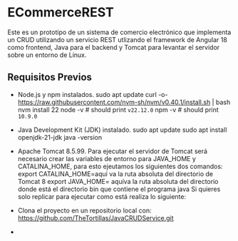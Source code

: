 # ECommerceREST

Este es un prototipo de un sistema de comercio electrónico que implementa un CRUD utilizando un servicio REST utlizando el framework de Angular 18 como frontend, Java para el backend y Tomcat para levantar el servidor sobre un entorno de Linux.
## Requisitos Previos

- Node.js y npm instalados.
		sudo apt update
		curl -o- https://raw.githubusercontent.com/nvm-sh/nvm/v0.40.1/install.sh | bash
		nvm install 22
		node -v # should print `v22.12.0`
		npm -v # should print `10.9.0`
- Java Development Kit (JDK) instalado.
		sudo apt update
		sudo apt install openjdk-21-jdk
		java -version 

- Apache Tomcat 8.5.99.
Para ejecutar el servidor de Tomcat será necesario crear las variables de entorno para JAVA_HOME y CATALINA_HOME, para esto ejeutamos los siguientes dos comandos:
		export CATALINA_HOME=aquí va la ruta absoluta del directorio de Tomcat 8
		export JAVA_HOME= aquíva la ruta absoluta del directorio donde está el directorio bin que contiene el programa java
Si quieres solo replicar para ejecutar como está realiza lo siguiente:

- Clona el proyecto en un repositorio local con:
		https://github.com/TheTortillas/JavaCRUDService.git
-
